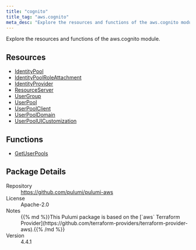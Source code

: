 ```yaml
---
title: "cognito"
title_tag: "aws.cognito"
meta_desc: "Explore the resources and functions of the aws.cognito module."
---
```


<!-- WARNING: this file was generated by Pulumi Docs Generator. -->
<!-- Do not edit by hand unless you're certain you know what you are doing! -->

Explore the resources and functions of the aws.cognito module.

<h2 id="resources">Resources</h2>
<ul class="api">
    <li><a href="identitypool" title="IdentityPool"><span class="symbol resource"></span>IdentityPool</a></li>
    <li><a href="identitypoolroleattachment" title="IdentityPoolRoleAttachment"><span class="symbol resource"></span>IdentityPoolRoleAttachment</a></li>
    <li><a href="identityprovider" title="IdentityProvider"><span class="symbol resource"></span>IdentityProvider</a></li>
    <li><a href="resourceserver" title="ResourceServer"><span class="symbol resource"></span>ResourceServer</a></li>
    <li><a href="usergroup" title="UserGroup"><span class="symbol resource"></span>UserGroup</a></li>
    <li><a href="userpool" title="UserPool"><span class="symbol resource"></span>UserPool</a></li>
    <li><a href="userpoolclient" title="UserPoolClient"><span class="symbol resource"></span>UserPoolClient</a></li>
    <li><a href="userpooldomain" title="UserPoolDomain"><span class="symbol resource"></span>UserPoolDomain</a></li>
    <li><a href="userpooluicustomization" title="UserPoolUICustomization"><span class="symbol resource"></span>UserPoolUICustomization</a></li>
</ul>

<h2 id="functions">Functions</h2>
<ul class="api">
    <li><a href="getuserpools" title="GetUserPools"><span class="symbol function"></span>GetUserPools</a></li>
</ul>

<h2 id="package-details">Package Details</h2>
<dl class="package-details">
	<dt>Repository</dt>
	<dd><a href="https://github.com/pulumi/pulumi-aws">https://github.com/pulumi/pulumi-aws</a></dd>
	<dt>License</dt>
	<dd>Apache-2.0</dd>
	<dt>Notes</dt>
	<dd>{{% md %}}This Pulumi package is based on the [`aws` Terraform Provider](https://github.com/terraform-providers/terraform-provider-aws).{{% /md %}}</dd>
	<dt>Version</dt>
	<dd>4.4.1</dd>
</dl>

